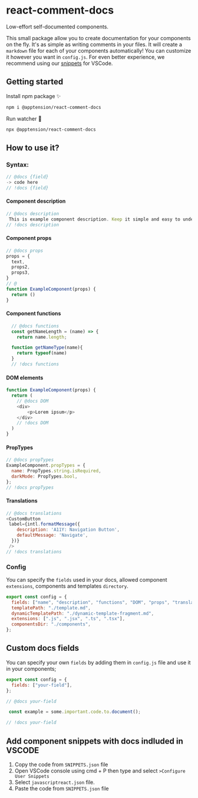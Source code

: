 # react-comment-docs

Low-effort self-documented components.

This small package allow you to create documentation for your components on the fly. It's as simple as writing comments in your files. 
It will create a `markdown` file for each of your components automatically! You can customize it however you want in `config.js`.
For even better experience, we recommend using our [snippets](#Add-component-snippets-with-docs-indluded-in-VSCODE) for VSCode.

## Getting started

Install npm package ✨
```bash
npm i @apptension/react-comment-docs
```

Run watcher 👀
```bash
npx @apptension/react-comment-docs
```


## How to use it? 

### Syntax:

```javascript
// @docs {field}
-> code here
// !docs {field}
```
#### Component description
```javascript
// @docs description
 This is example component description. Keep it simple and easy to understand, try to describe all the component logic. 
// !docs description
```

#### Component props
```javascript
// @docs props
props = { 
  text,
  props2,
  props3,
}
// @
function ExampleComponent(props) {
  return ()
}
```


#### Component functions 
```javascript
  // @docs functions
  const getNameLength = (name) => {
    return name.length;

  function getNameType(name){
    return typeof(name)  
  }
  // !docs functions
```

#### DOM elements
```javascript
function ExampleComponent(props) {
  return (
    // @docs DOM
    <div>
        <p>Lorem ipsum</p>
    </div>
    // !docs DOM
  )
}
```

#### PropTypes
```javascript
// @docs propTypes
ExampleComponent.propTypes = {
  name: PropTypes.string.isRequired,
  darkMode: PropTypes.bool,
};
// !docs propTypes
```

#### Translations
```javascript
// @docs translations
<CustomButton
 label={intl.formatMessage({
    description: 'A11Y: Navigation Button',
    defaultMessage: 'Navigate',
  })}
 />
// !docs translations
```

### Config 
You can specify the `fields` used in your docs, allowed component `extensions`, components and templates `directory`.
```javascript
export const config = {
  fields: ["name", "description", "functions", "DOM", "props", "translation"],
  templatePath: "./template.md",
  dynamicTemplatePath: "./dynamic-template-fragment.md",
  extensions: [".js", ".jsx", ".ts", ".tsx"],
  componentsDir: "./components",
};

```

## Custom docs fields
You can specify your own `fields` by adding them in `config.js` file and use it in your components; 
```javascript
export const config = {
  fields: ["your-field"],
};
```
```javascript
// @docs your-field

 const example = some.important.code.to.document();

// !docs your-field
```

## Add component snippets with docs indluded in VSCODE 
1. Copy the code from `SNIPPETS.json` file
2. Open VSCode console using cmd + P then type and select `>Configure User Snippets`
3. Select `javascriptreact.json` file.
4. Paste the code from `SNIPPETS.json` file
 


